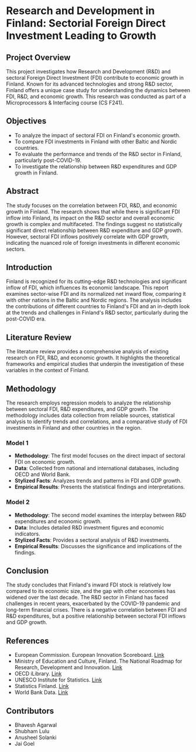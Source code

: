 # Research and Development in Finland: Sectorial Foreign Direct Investment Leading to Growth

## Project Overview

This project investigates how Research and Development (R&D) and sectoral Foreign Direct Investment (FDI) contribute to economic growth in Finland. Known for its advanced technologies and strong R&D sector, Finland offers a unique case study for understanding the dynamics between FDI, R&D, and economic growth. This research was conducted as part of a Microprocessors & Interfacing course (CS F241).

## Objectives

- To analyze the impact of sectoral FDI on Finland's economic growth.
- To compare FDI investments in Finland with other Baltic and Nordic countries.
- To evaluate the performance and trends of the R&D sector in Finland, particularly post-COVID-19.
- To investigate the relationship between R&D expenditures and GDP growth in Finland.

## Abstract

The study focuses on the correlation between FDI, R&D, and economic growth in Finland. The research shows that while there is significant FDI inflow into Finland, its impact on the R&D sector and overall economic growth is complex and multifaceted. The findings suggest no statistically significant direct relationship between R&D expenditure and GDP growth. However, sectoral FDI inflows positively correlate with GDP growth, indicating the nuanced role of foreign investments in different economic sectors.

## Introduction

Finland is recognized for its cutting-edge R&D technologies and significant inflow of FDI, which influences its economic landscape. This report examines sector-wise FDI and its normalized net inward flow, comparing it with other nations in the Baltic and Nordic regions. The analysis includes the contributions of different countries to Finland's FDI and an in-depth look at the trends and challenges in Finland's R&D sector, particularly during the post-COVID era.

## Literature Review

The literature review provides a comprehensive analysis of existing research on FDI, R&D, and economic growth. It highlights the theoretical frameworks and empirical studies that underpin the investigation of these variables in the context of Finland.

## Methodology

The research employs regression models to analyze the relationship between sectoral FDI, R&D expenditures, and GDP growth. The methodology includes data collection from reliable sources, statistical analysis to identify trends and correlations, and a comparative study of FDI investments in Finland and other countries in the region.

### Model 1
- **Methodology**: The first model focuses on the direct impact of sectoral FDI on economic growth.
- **Data**: Collected from national and international databases, including OECD and World Bank.
- **Stylized Facts**: Analyzes trends and patterns in FDI and GDP growth.
- **Empirical Results**: Presents the statistical findings and interpretations.

### Model 2
- **Methodology**: The second model examines the interplay between R&D expenditures and economic growth.
- **Data**: Includes detailed R&D investment figures and economic indicators.
- **Stylized Facts**: Provides a sectoral analysis of R&D investments.
- **Empirical Results**: Discusses the significance and implications of the findings.

## Conclusion

The study concludes that Finland's inward FDI stock is relatively low compared to its economic size, and the gap with other economies has widened over the last decade. The R&D sector in Finland has faced challenges in recent years, exacerbated by the COVID-19 pandemic and long-term financial crises. There is a negative correlation between FDI and R&D expenditures, but a positive relationship between sectoral FDI inflows and GDP growth.

## References

- European Commission. European Innovation Scoreboard. [Link](https://ec.europa.eu/info/research-and-innovation/statistics/performance-indicators/european-innovation-scoreboard_en)
- Ministry of Education and Culture, Finland. The National Roadmap for Research, Development and Innovation. [Link](https://okm.fi/documents/1410845/22508665/The+National+Roadmap+for+Research,+Development+and+Innovation/e9566011-2acc-35b2-7b45-279387991430/The+National+Roadmap+for+Research,+Development+and+Innovation.pdf)
- OECD iLibrary. [Link](https://www.oecd-ilibrary.org/sites/5453f3a1-en/index.html?itemId=%2Fcontent%2Fcomponent%2F5453f3a1-en#figure-d1e1170)
- UNESCO Institute for Statistics. [Link](http://data.uis.unesco.org/)
- Statistics Finland. [Link](https://www.stat.fi/tup/statfin/index_en.html)
- World Bank Data. [Link](https://data.worldbank.org/)

## Contributors

- Bhavesh Agarwal
- Shubham Lulu
- Anusheel Solanki
- Jai Goel
